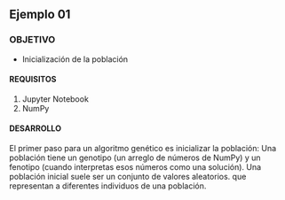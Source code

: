 ## Ejemplo 01

### OBJETIVO

- Inicialización de la población

#### REQUISITOS

1. Jupyter Notebook
2. NumPy

#### DESARROLLO

El primer paso para un algoritmo genético es inicializar la población: Una población tiene un genotipo (un arreglo de números de NumPy) y un fenotipo (cuando interpretas esos números como una solución). Una población inicial suele ser un conjunto de valores aleatorios. que representan a diferentes individuos de una población. 